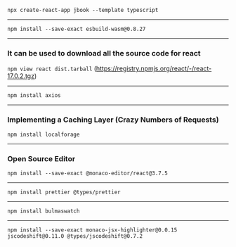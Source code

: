 `npx create-react-app jbook --template typescript`

--------
`npm install --save-exact esbuild-wasm@0.8.27`

--------
### It can be used to download all the source code for react
`npm view react dist.tarball` (https://registry.npmjs.org/react/-/react-17.0.2.tgz)

--------
`npm install axios`

--------
### Implementing a Caching Layer (Crazy Numbers of Requests)
`npm install localforage`

--------
### Open Source Editor
`npm install --save-exact @monaco-editor/react@3.7.5`

--------
`npm install prettier @types/prettier`

--------
`npm install bulmaswatch`

--------
`npm install --save-exact monaco-jsx-highlighter@0.0.15 jscodeshift@0.11.0 @types/jscodeshift@0.7.2`
